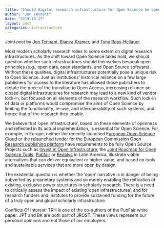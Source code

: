 ```yaml
---
title: "Should digital research infrastructure for Open Science be open itself? "
author: "Jon Tennant"
date: "2019-10-17"
layout: post
categories: infrastructure
---
```


Joint post by [Jon Tennant](https://twitter.com/Protohedgehog/), [Bianca Kramer](https://twitter.com/MsPhelps), and [Tony Ross-Hellauer](https://twitter.com/tonyR_H).

Most modern scholarly research relies to some extent on digital research infrastructures. As the shift toward Open Science takes hold, we should question whether such infrastructures should themselves bespeak open principles (e.g., open data, open standards, and Open Source software). Without these qualities, digital infrastructures potentially pose a unique risk to Open Science. Just as institutions’ historical reliance on a few large publishers for access to the literature has allowed those publishers to dictate the pace of the transition to Open Access, increasing reliance on closed digital infrastructures for research may lead to a new kind of vendor lock-in, but focused on all elements of the research workflow. Such lock-in of data or platforms would compromise the aims of Open Science by limiting the functionality, re-use, and interoperability of such systems, and hence that of the research they enable. 

We believe that ‘open infrastructure’, based on these elements of openness and reflected in its actual implementation, is essential for Open Science. For example, in Europe, neither the recently launched E[uropean Open Science Cloud](https://ec.europa.eu/research/openscience/index.cfm?pg=open-science-cloud) or the relaunched tender for the [European Commission Open Research publishing platform](https://blogs.lse.ac.uk/impactofsocialsciences/2019/08/20/fitting-the-mould-what-the-european-commissions-second-tender-for-an-open-research-publishing-platform-tells-us-about-the-future-of-scholarly-communication/) have requirements to be fully Open Source. Projects such as [Invest in Open Infrastructure](https://investinopen.org/), the [Joint Roadmap for Open Science Tools](https://jrost.org/), [Pubfair](https://comments.coar-repositories.org/) or [Redalyc](https://www.redalyc.org/) in Latin America, illustrate viable alternatives that can deliver equivalent or higher value, and based on tools and sustainable services that are more open by design.

The existential question is whether the ‘open’ narrative is in danger of being subverted by proprietary systems and so merely enabling the reification of existing, exclusive power structures in scholarly research. There is a need to critically assess the impact of existing ‘open infrastructures’, and for research funders and institutes to provide sustained funding for the future of a truly open and global scholarly infrastructure.

Conflicts Of Interest: TRH is one of the co-authors of the PubFair white paper. JPT and BK are both part of JROST. These views represent our personal opinions and not those of our employers.

